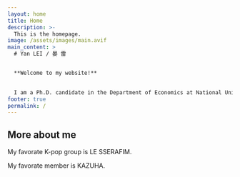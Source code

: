 ```yaml
---
layout: home
title: Home
description: >-
  This is the homepage.
image: /assets/images/main.avif
main_content: >
  # Yan LEI / 晏 雷


  **Welcome to my website!**
  

  I am a Ph.D. candidate in the Department of Economics at National University of Singapore (NUS).
footer: true
permalink: /
---
```

## More about me

My favorate K-pop group is LE SSERAFIM. 


My favorate member is KAZUHA.

